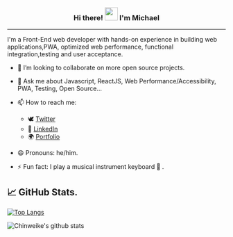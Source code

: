 <h3 align="center"> Hi there! <img src="https://raw.githubusercontent.com/MartinHeinz/MartinHeinz/master/wave.gif" width="30px"> I'm <B>Michael</B></h3>
<hr>

I'm a Front-End web developer with hands-on experience in building web applications,PWA, optimized web performance, functional integration,testing and user acceptance.

- 👯 I’m looking to collaborate on more open source projects.
- 💬 Ask me about Javascript, ReactJS,  Web Performance/Accessibility, PWA, Testing, Open Source...

- 📫 How to reach me: 
  * 🕊 [Twitter](https://twitter.com/cmcWebCode "My Twitter")
  * 📱 [LinkedIn](https://www.linkedin.com/in/michael-chinweike-467360a8/ "My LinkedIn")
  * 🌍 [Portfolio](https://www.chinweikemichael.tech/ "portfolio")
- 😄 Pronouns: he/him.
- ⚡ Fun fact: I play a musical instrument keyboard 🎹 .
<!--
## 🔧 Technologies & Tools


-->

## &#x1f4c8; GitHub Stats.

[![Top Langs](https://github-readme-stats.vercel.app/api/top-langs/?username=cmcWebCode40&layout=compact&theme=tokyonight)](https://github.com/cmcWebCode40)



![Chinweike's github stats](https://github-readme-stats.vercel.app/api?username=cmcWebCode40&show_icons=true&theme=tokyonight)



<!--




Here are some ideas to get you started:

- 🔭 I’m currently working on ...
- 🌱 I’m currently learning ...
- 👯 I’m looking to collaborate on ...
- 🤔 I’m looking for help with ...
- 💬 Ask me about ...
- 📫 How to reach me: ...
- 😄 Pronouns: ...
- ⚡ Fun fact: ...
-->
